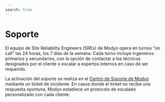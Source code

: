 ```yaml
---
search: true
---
```


# Soporte

El equipo de Site Reliability Engineers (SREs) de Modyo opera en turnos "on call" las 24 horas, los 7 días de la semana. Cada turno incluye ingenieros primarios y secundarios, con la opción de contactar a los técnicos designados por el cliente o escalar a expertos internos en caso de ser requerido.

La activación del soporte se realiza en el [Centro de Soporte de Modyo](https://support.modyo.com) mediante un ticket de incidente. En casos donde el ticket no recibe una respuesta oportuna, Modyo establece un protocolo de escalado personalizado con cada cliente.



